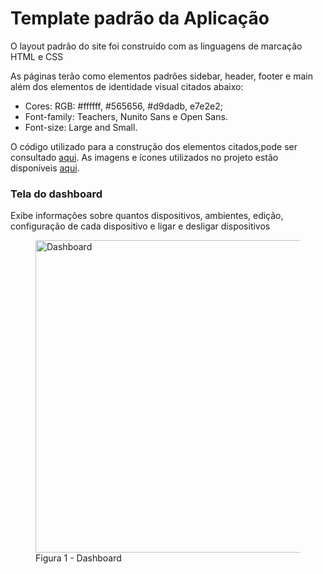 # Template padrão da Aplicação

O layout padrão do site foi construído com as linguagens de marcação HTML e CSS

As páginas terão como elementos padrões sidebar, header, footer e main além dos elementos de identidade visual citados abaixo:

<ul>
<li>Cores: RGB: #ffffff, #565656, #d9dadb, e7e2e2;</li>
<li>Font-family: Teachers, Nunito Sans e Open Sans.</li>
<li>Font-size: Large and Small. </li>
</ul>

O código utilizado para a construção dos elementos citados,pode ser consultado <a href="https://github.com/ICEI-PUC-Minas-PMV-ADS/pmv-ads-2024-1-e1-proj-web-t10-pmv-ads-2024-1-e1-proj-iot-unity/tree/main/codigo-fonte">aqui</a>. As imagens e ícones utilizados no projeto estão disponíveis <a href="https://github.com/ICEI-PUC-Minas-PMV-ADS/pmv-ads-2024-1-e1-proj-web-t10-pmv-ads-2024-1-e1-proj-iot-unity/tree/main/codigo-fonte/src/imagens">aqui</a>.

<h3><b>Tela do dashboard</b></h3>
<p>Exibe informações sobre quantos dispositivos, ambientes, edição, configuração de cada dispositivo e ligar e desligar dispositivos</p>
<figure>
<img src="https://i.ibb.co/c33WgqQ/Dashboard.png" alt="Dashboard" border="0" width ="500" > 
<figcaption> Figura 1 - Dashboard
</figure>
